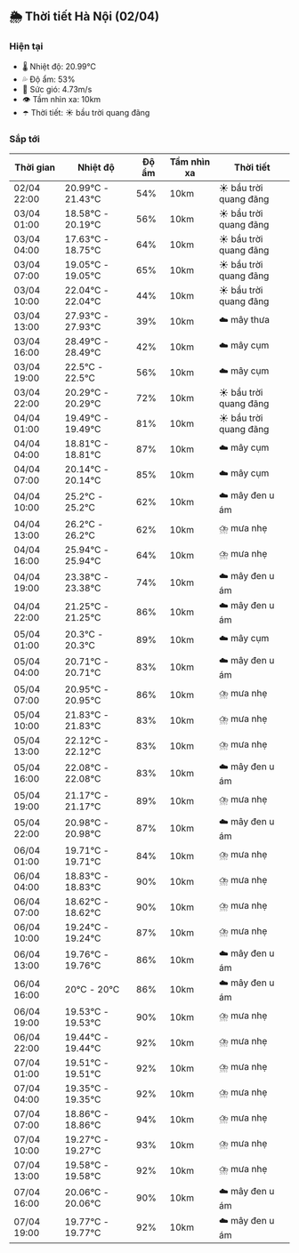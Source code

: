 ## 🌦️ Thời tiết Hà Nội (02/04)

### Hiện tại

- 🌡️ Nhiệt độ: 20.99℃
- 💦 Độ ẩm: 53%
- 💨 Sức gió: 4.73m/s
- 👁️ Tầm nhìn xa: 10km
- ☂️ Thời tiết: ☀️ bầu trời quang đãng

### Sắp tới

| Thời gian | Nhiệt độ | Độ ẩm | Tầm nhìn xa | Thời tiết |
| --- | --- | --- | --- | --- |
| 02/04 22:00 | 20.99℃ - 21.43℃ | 54% | 10km | ☀️ bầu trời quang đãng |
| 03/04 01:00 | 18.58℃ - 20.19℃ | 56% | 10km | ☀️ bầu trời quang đãng |
| 03/04 04:00 | 17.63℃ - 18.75℃ | 64% | 10km | ☀️ bầu trời quang đãng |
| 03/04 07:00 | 19.05℃ - 19.05℃ | 65% | 10km | ☀️ bầu trời quang đãng |
| 03/04 10:00 | 22.04℃ - 22.04℃ | 44% | 10km | ☀️ bầu trời quang đãng |
| 03/04 13:00 | 27.93℃ - 27.93℃ | 39% | 10km | ☁️ mây thưa |
| 03/04 16:00 | 28.49℃ - 28.49℃ | 42% | 10km | ☁️ mây cụm |
| 03/04 19:00 | 22.5℃ - 22.5℃ | 56% | 10km | ☁️ mây cụm |
| 03/04 22:00 | 20.29℃ - 20.29℃ | 72% | 10km | ☀️ bầu trời quang đãng |
| 04/04 01:00 | 19.49℃ - 19.49℃ | 81% | 10km | ☀️ bầu trời quang đãng |
| 04/04 04:00 | 18.81℃ - 18.81℃ | 87% | 10km | ☁️ mây cụm |
| 04/04 07:00 | 20.14℃ - 20.14℃ | 85% | 10km | ☁️ mây cụm |
| 04/04 10:00 | 25.2℃ - 25.2℃ | 62% | 10km | ☁️ mây đen u ám |
| 04/04 13:00 | 26.2℃ - 26.2℃ | 62% | 10km | ⛈️ mưa nhẹ |
| 04/04 16:00 | 25.94℃ - 25.94℃ | 64% | 10km | ⛈️ mưa nhẹ |
| 04/04 19:00 | 23.38℃ - 23.38℃ | 74% | 10km | ☁️ mây đen u ám |
| 04/04 22:00 | 21.25℃ - 21.25℃ | 86% | 10km | ☁️ mây đen u ám |
| 05/04 01:00 | 20.3℃ - 20.3℃ | 89% | 10km | ☁️ mây cụm |
| 05/04 04:00 | 20.71℃ - 20.71℃ | 83% | 10km | ☁️ mây đen u ám |
| 05/04 07:00 | 20.95℃ - 20.95℃ | 86% | 10km | ⛈️ mưa nhẹ |
| 05/04 10:00 | 21.83℃ - 21.83℃ | 83% | 10km | ⛈️ mưa nhẹ |
| 05/04 13:00 | 22.12℃ - 22.12℃ | 83% | 10km | ⛈️ mưa nhẹ |
| 05/04 16:00 | 22.08℃ - 22.08℃ | 83% | 10km | ☁️ mây đen u ám |
| 05/04 19:00 | 21.17℃ - 21.17℃ | 89% | 10km | ⛈️ mưa nhẹ |
| 05/04 22:00 | 20.98℃ - 20.98℃ | 87% | 10km | ☁️ mây đen u ám |
| 06/04 01:00 | 19.71℃ - 19.71℃ | 84% | 10km | ⛈️ mưa nhẹ |
| 06/04 04:00 | 18.83℃ - 18.83℃ | 90% | 10km | ⛈️ mưa nhẹ |
| 06/04 07:00 | 18.62℃ - 18.62℃ | 90% | 10km | ⛈️ mưa nhẹ |
| 06/04 10:00 | 19.24℃ - 19.24℃ | 87% | 10km | ⛈️ mưa nhẹ |
| 06/04 13:00 | 19.76℃ - 19.76℃ | 86% | 10km | ☁️ mây đen u ám |
| 06/04 16:00 | 20℃ - 20℃ | 86% | 10km | ☁️ mây đen u ám |
| 06/04 19:00 | 19.53℃ - 19.53℃ | 90% | 10km | ⛈️ mưa nhẹ |
| 06/04 22:00 | 19.44℃ - 19.44℃ | 92% | 10km | ⛈️ mưa nhẹ |
| 07/04 01:00 | 19.51℃ - 19.51℃ | 92% | 10km | ⛈️ mưa nhẹ |
| 07/04 04:00 | 19.35℃ - 19.35℃ | 92% | 10km | ⛈️ mưa nhẹ |
| 07/04 07:00 | 18.86℃ - 18.86℃ | 94% | 10km | ⛈️ mưa nhẹ |
| 07/04 10:00 | 19.27℃ - 19.27℃ | 93% | 10km | ⛈️ mưa nhẹ |
| 07/04 13:00 | 19.58℃ - 19.58℃ | 92% | 10km | ⛈️ mưa nhẹ |
| 07/04 16:00 | 20.06℃ - 20.06℃ | 90% | 10km | ☁️ mây đen u ám |
| 07/04 19:00 | 19.77℃ - 19.77℃ | 92% | 10km | ☁️ mây đen u ám |
